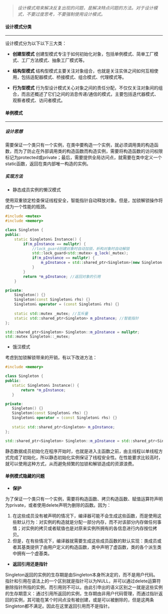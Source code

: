 > *设计模式用来解决反复出现的问题，是解决特点问题的方法。对于设计模式，不要过度思考，不要强制使用设计模式。*

#### 设计模式分类
---

设计模式分为以下以下三大类：

* **创建型模式**
创建型模式专注于如何初始化对象，包括单例模式、简单工厂模式、工厂方法模式、抽象工厂模式等。

* **结构型模式**
结构型模式主要关注对象组合，也就是关注实体之间如何互相使用，包括适配器模式、桥接模式、组合模式、代理模式等。

* **行为型模式**
行为型设计模式关心对象之间的责任分配，不仅仅关注对象间的组合，而且还概述了它们之间的消息传递/通信的模式，主要包括迭代器模式、观察者模式、访问者模式。

#### 单例模式
---

##### 设计思想

需要保证一个类只有一个实例，在类中要构造一个实例，就必须调用类的构造函数，而为了防止在外部调用类的构造函数而构造实例，需要将构造函数的访问权限标记为protected或private；最后，需要提供全局访问点，就需要在类中定义一个static函数，返回在类内部唯一构造的实例。

##### 实现方法

* 静态成员实例的懒汉模式

使用双重锁定检查保证线程安全，智能指针自动释放对象。但是，加锁解锁操作将成为一个性能的瓶颈。

```cpp
#include <mutex>
#include <memory>

class Singleton {
public:
    static Singleton& Instance() {
        if(m_pInstance == nullptr) {
            //lock_guard创建对象时自动加锁，析构对象时自动解锁
            std::lock_guard<std::mutex> g_lock(_mutex); 
            if(m_pInstance == nullptr) {
                m_pInstance = std::shared_ptr<Singleton>(new Singleton());
            }
        }
        return *m_pInstance; //返回对象的引用
    }

private:
    Singleton() {}
    Singleton(const Singleton& rhs) {}
    Singleton& operator = (const Singleton& rhs) {}
   
    static std::mutex _mutex; //互斥量
    static std::shared_ptr<Singleton> m_pInstance; //智能指针
};

std::shared_ptr<Singleton> Singleton::m_pInstance = nullptr;
std::mutex Singleton::_mutex;
```

* 饿汉模式

考虑到加锁解锁带来的开销，有以下改进方法：
 ```cpp
#include <memory>

class Singleton {
public:
    static Singleton& Instance() {
        return *m_pInstance;
    }

private:
    Singleton() {}
    Singleton(const Singleton& rhs) {}
    Singleton& operator = (const Singleton& rhs) {}
   
    static std::shared_ptr<Singleton> m_pInstance;
};

std::shared_ptr<Singleton> Singleton::m_pInstance = std::shared_ptr<Singleton>(new Singleton());
```

静态数据成员初始化在程序开始时，也就是进入主函数之前，由主线程以单线程方式完成了初始化，所以静态初始化实例保证了线程安全性。在性能要求比较高时，就可以使用这种方式，从而避免频繁的加锁和解锁造成的资源浪费。

#### 单例模式隐藏的问题

* **保护**

为了保证一个类只有一个实例，需要将构造函数、拷贝构造函数、赋值运算符声明为private，或者使用delete声明为删除的函数。因为：
1. 在这些成员没有被声明的情况下，编译器可能不会生成这些函数，而是使用这些默认行为：对实例的构造就是分配一部分内存，而不对该部分内存做任何事情；对实例的拷贝或者赋值也是对原来实例所拥有的各信息进行内存按位拷贝。
2. 但是，在有些情况下，编译器就需要生成这些成员函数的默认实现：类成员或者其基类提供了由用户定义的构造函数，类中声明了虚函数，类的各个派生类中拥有一个虚基类。

* **返回引用还是指针**

Singleton返回的实例的生存期是由Singleton本身所决定的，而不是用户代码。
指针和引用在语法上的一个区别就是指针可以为NULL，并可以通过delete运算符删除指针所指的实例，而引用则不可以。由此引申出的语义区别之一就是这些实例的生存期意义：通过引用所返回的实例，生存期由非用户代码管理，而通过指针返回的实例，其可能在某个时间点没有被创建，或是可以被删除的，但是这两条Singleton都不满足。因此在这里返回引用而不是指针。
